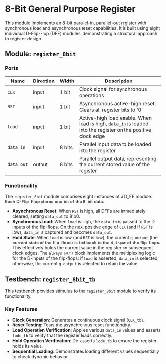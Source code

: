 # 8-Bit General Purpose Register
This module implements an 8-bit parallel-in, parallel-out register with synchronous load and asynchronous reset capabilities. It is built using eight individual D-Flip-Flop (DFF) modules, demonstrating a structural approach to register design.

## Module: `register_8bit`
### Ports
| Name       | Direction | Width  | Description                                                                                                  |
|------------|-----------|--------|--------------------------------------------------------------------------------------------------------------|
| `CLK`      | input     | 1 bit  | Clock signal for synchronous operations                                                                      |
| `RST`      | input     | 1 bit  | Asynchronous active-high reset. Clears all register bits to '0'                                              |
| `load`     | input     | 1 bit  | Active-high load enable. When load is high, `data_in` is loaded into the register on the positive clock edge |
| `data_in`  | input     | 8 bits | Parallel input data to be loaded into the register                                                           |
| `data_out` | output    | 8 bits | Parallel output data, representing the current stored value of the register                                  |

### Functionality
The `register_8bit` module comprises eight instances of a D_FF module. Each D-Flip-Flop stores one bit of the 8-bit data.
- **Asynchronous Reset**: When `RST` is high, all DFFs are immediately cleared, setting `data_out` to 8'b0.
- **Synchronous Load**: When `load` is high, the `data_in` is passed to the D inputs of the flip-flops. On the next positive edge of `CLK` (and if `RST` is low), `data_in` is captured and becomes `data_out`.
- **Hold State**: When `load` is low (and `RST` is low), the current `q_output` (the current state of the flip-flops) is fed back to the `d_input` of the flip-flops. This effectively holds the current value in the register on subsequent clock edges.
The `always @(*)` block implements the multiplexing logic for the D-inputs of the flip-flops: if `load` is asserted, `data_in` is selected; otherwise, the current `q_output` is selected to retain the value.

## Testbench: `register_8bit_tb`
This testbench provides stimulus to the `register_8bit` module to verify its functionality.

### Key Features
- **Clock Generation**: Generates a continuous clock signal (`CLK_tb`).
- **Reset Testing**: Tests the asynchronous reset functionality.
- **Load Operation Verification**: Applies various `data_in` values and asserts `lode_tb` to verify that the register loads correctly.
- **Hold Operation Verification**: De-asserts `lode_tb` to ensure the register holds its value.
- **Sequential Loading**: Demonstrates loading different values sequentially to check dynamic behavior.